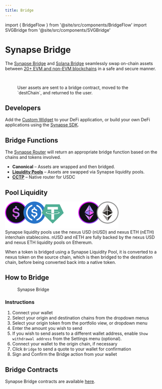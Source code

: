 ```yaml
---
title: Bridge
---
```


import { BridgeFlow } from '@site/src/components/BridgeFlow'
import SVGBridge from '@site/src/components/SVGBridge'

# Synapse Bridge

The [Synapse Bridge](https://synapseprotocol.com) and [Solana Bridge](https://solana.synapseprotocol.com/) seamlessly swap on-chain assets between [20+ EVM and non-EVM blockchains](Supported-Routes) in a safe and secure manner.

<br />

<figure>
    <BridgeFlow />
    <figcaption>User assets are sent to a bridge contract, moved to the `destChain`, and returned to the user.</figcaption>
</figure>

## Developers

Add the [Custom Widget](#) to your DeFi application, or build your own DeFi applications using the [Synapse SDK](#).

## Bridge Functions

The [Synapse Router](#) will return an appropriate bridge function based on the chains and tokens involved.

* **Canonical** – Assets are wrapped and then bridged.
* **[Liquidity Pools](#)** – Assets are swapped via Synapse liquidity pools.
* **[CCTP](#)** – Native router for USDC

## Pool Liquidity

![liquidity pool tokens](lp-tokens.svg)\
Synapse liquidity pools use the nexus USD (nUSD) and nexus ETH (nETH) interchain stablecoins. nUSD and nETH are fully backed by the nexus USD and nexus ETH liquidity pools on Ethereum.

When a token is bridged using a Synapse Liquidity Pool, it is converted to a nexus token on the source chain, which is then bridged to the destination chain, before being converted back into a native token.

## How to Bridge

<figure>
    <SVGBridge />
    <figcaption>Synapse Bridge</figcaption>
</figure>

### Instructions

1. Connect your wallet
2. Select your origin and destination chains from the dropdown menus
3. Select your origin token from the portfolio view, or dropdown menu
4. Enter the amount you wish to send
5. If you wish to send assets to a different wallet address, enable `Show withdrawal address` from the Settings menu (optional).
5. Connect your wallet to the origin chain, if necessary
6. Click `Bridge` to send a quote to your wallet for confirmation
7. Sign and Confirm the Bridge action from your wallet

## Bridge Contracts

Synapse Bridge contracts are available [here](https://docs.synapseprotocol.com/synapse-bridge/contract-addresses).
